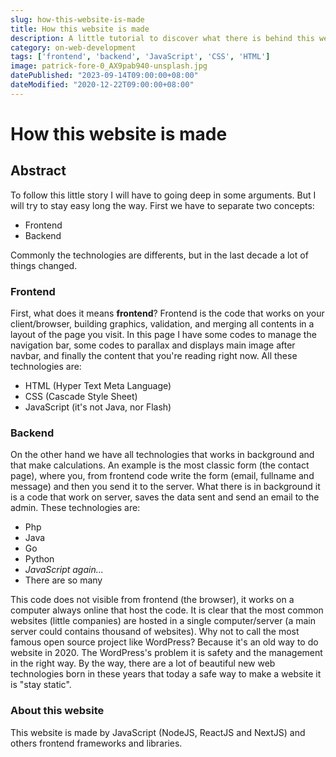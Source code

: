 ```yaml
---
slug: how-this-website-is-made
title: How this website is made
description: A little tutorial to discover what there is behind this website
category: on-web-development
tags: ['frontend', 'backend', 'JavaScript', 'CSS', 'HTML']
image: patrick-fore-0_AX9pab940-unsplash.jpg
datePublished: "2023-09-14T09:00:00+08:00"
dateModified: "2020-12-22T09:00:00+08:00"
---
```


# How this website is made

## Abstract

To follow this little story I will have to going deep in some arguments. But I will try to stay easy long the way.
First we have to separate two concepts:

* Frontend
* Backend

Commonly the technologies are differents, but in the last decade a lot of things changed.

### Frontend

First, what does it means **frontend**? Frontend is the code that works on your client/browser, building graphics, validation, and merging all contents in a layout of the page you visit. In this page I have some codes to manage the navigation bar, some codes to parallax and displays main image after navbar, and finally the content that you're reading right now. All these technologies are:

* HTML (Hyper Text Meta Language)
* CSS (Cascade Style Sheet)
* JavaScript (it's not Java, nor Flash)

### Backend
On the other hand we have all technologies that works in background and that make calculations. An example is the most classic form (the contact page), where you, from frontend code write the form (email, fullname and message) and then you send it to the server. What there is in background it is a code that work on server, saves the data sent and send an email to the admin. These technologies are:

* Php
* Java
* Go
* Python
* *JavaScript again...*
* There are so many

This code does not visible from frontend (the browser), it works on a computer always online that host the code.
It is clear that the most common websites (little companies) are hosted in a single computer/server (a main server could contains thousand of websites).
Why not to call the most famous open source project like WordPress? Because it's an old way to do website in 2020. The WordPress's problem it is safety and the management in the right way. By the way, there are a lot of beautiful new web technologies born in these years that today a safe way to make a website it is "stay static".

### About this website

This website is made by JavaScript (NodeJS, ReactJS and NextJS) and others frontend frameworks and libraries.